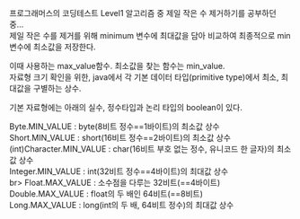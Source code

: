 프로그래머스의 코딩테스트 Level1 알고리즘 중 제일 작은 수 제거하기를 공부하던 중...<br>
제일 작은 수를 제거를 위해 minimum 변수에 최대값을 담아 비교하여 최종적으로 min변수에 최소값을 저장한다.

이때 사용하는 max_value함수. 최소값을 찾는 함수는 min_value.<br>
자료형 크기 확인을 위한, java에서 각 기본 데이터 타입(primitive type)에서 최소, 최대값을 구별하는 상수.

기본 자료형에는 아래의 실수, 정수타입과 논리 타입의 boolean이 있다.

Byte.MIN_VALUE : byte(8비트 정수==1바이트)의 최소값 상수<br>
Short.MIN_VALUE : short(16비트 정수==2바이트)의 최소값 상수<br>
(int)Character.MIN_VALUE : char(16비트 부호 없는 정수, 유니코드 한 글자)의 최소값 상수<br>
Integer.MIN_VALUE : int(32비트 정수==4바이트)의 최대값 상수<br>br>
Float.MAX_VALUE : 소수점을 다루는 32비트(==4바이트)<br>
Double.MAX_VALUE : float의 두 배인 64비트(==8비트)<br>
Long.MAX_VALUE : long(int의 두 배, 64비트 정수)의 최대값 상수
